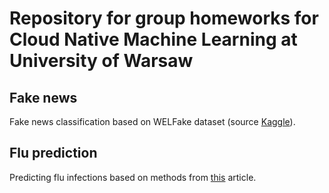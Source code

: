 # Repository for group homeworks for Cloud Native Machine Learning at University of Warsaw

## Fake news
Fake news classification based on WELFake dataset (source [Kaggle](https://www.kaggle.com/datasets/saurabhshahane/fake-news-classification)).

## Flu prediction

Predicting flu infections based on methods from [this](http://www.deltami.edu.pl/temat/matematyka/zastosowania/2019/11/25/Zanim_dopadnie_nas_grypa/) article.
